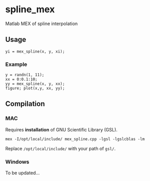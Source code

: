 # spline_mex
Matlab MEX of spline interpolation

## Usage

```
yi = mex_spline(x, y, xi);
```

### Example
```
y = randn(1, 11);
xx = 0:0.1:10;
yy = mex_spline(x, y, xx);
figure; plot(x,y, xx, yy);
```


## Compilation

### MAC
Requires **installation** of GNU Scientific Library (GSL).
```
mex -I/opt/local/include/ mex_spline.cpp -lgsl -lgslcblas -lm
```

Replace `/opt/local/include/` with your path of `gsl/`.


### Windows 
To be updated...
